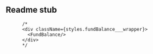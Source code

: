 ## Readme stub


          /*
          <div className={styles.fundBalance___wrapper}>
            <FundBalance/>
          </div>
          */